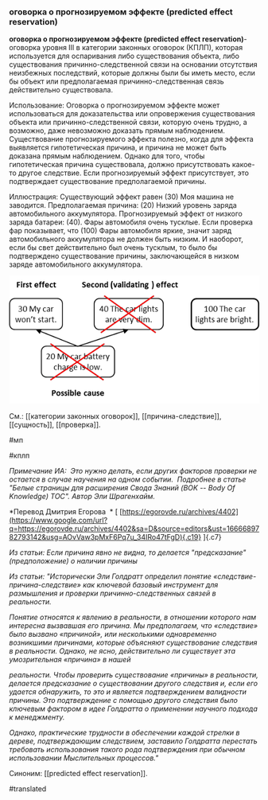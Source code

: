 ### оговорка о прогнозируемом эффекте (predicted effect reservation)

**оговорка о прогнозируемом эффекте (predicted effect reservation)**- оговорка уровня III в категории законных оговорок (КПЛП), которая используется для оспаривания либо существования объекта, либо существования причинно-следственной связи на основании отсутствия неизбежных последствий, которые должны были бы иметь место, если бы объект или предполагаемая причинно-следственная связь действительно существовала.

Использование: Оговорка о прогнозируемом эффекте может использоваться для доказательства или опровержения существования объекта или причинно-следственной связи, которую очень трудно, а возможно, даже невозможно доказать прямым наблюдением. Существование прогнозируемого эффекта полезно, когда для эффекта выявляется гипотетическая причина, и причина не может быть доказана прямым наблюдением. Однако для того, чтобы гипотетическая причина существовала, должно присутствовать какое-то другое следствие. Если прогнозируемый эффект присутствует, это подтверждает существование предполагаемой причины.

Иллюстрация: Существующий эффект равен (30) Моя машина не заводится. Предполагаемая причина: (20) Низкий уровень заряда автомобильного аккумулятора. Прогнозируемый эффект от низкого заряда батареи: (40). Фары автомобиля очень тусклые. Если проверка фар показывает, что (100) Фары автомобиля яркие, значит заряд автомобильного аккумулятора не должен быть низким. И наоборот, если бы свет действительно был очень тусклым, то было бы подтверждено существование причины, заключающейся в низком заряде автомобильного аккумулятора.

![](images/image102.png)

См.: [[категории законных оговорок]], [[причина-следствие]], [[сущность]], [[проверка]].

#мп

#кплп

*Примечание ИА:  Это нужно делать, если других факторов проверки не остается в случае научения на одном событии.  Подробнее в статье "Белые страницы для расширения Свода Знаний (BOK -- Body Of Knowledge) ТОС". Автор Эли Шрагенхайм.*

*Перевод Дмитрия Егорова  * [ [https://egorovde.ru/archives/4402](https://www.google.com/url?q=https://egorovde.ru/archives/4402&sa=D&source=editors&ust=1666689782793142&usg=AOvVaw3pMxF6Pq7u_34IRo47tFgD){.c19} ]{.c7}

*Из статьи: Если причина явно не видна, то делается "предсказание" (предположение) о наличии причины*

*Из статьи: "Исторически Эли Голдратт определил понятие «следствие-причина-следствие» как ключевой базовый инструмент для размышления и проверки причинно-следственных связей в реальности.*

*Понятие относятся к явлению в реальности, в отношении которого нам интересна вызвавшая его причина. Мы предполагаем, что «следствие» было вызвано «причиной», или несколькими одновременно возникшими причинами, которые объясняют существование следствия в реальности. Однако, не ясно, действительно ли существует эта умозрительная «причина» в нашей*

*реальности. Чтобы проверить существование «причины» в реальности, делается предсказание о существовании другого следствия и, если его удается обнаружить, то это и является подтверждением валидности причины. Это подтверждение с помощью другого следствия было ключевым фактором в идее Голдратта о применении научного подхода к менеджменту.*

*Однако, практические трудности в обеспечении каждой стрелки в дереве, подтверждающим следствием, заставило Голдратта перестать требовать использования такого рода подтверждения при обычном использовании Мыслительных процессов."*

Синоним: [[predicted effect reservation]].

#translated
